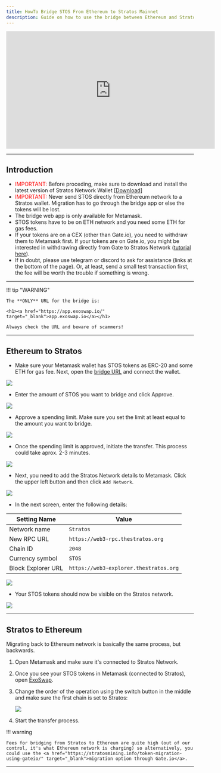 ```yaml
---
title: HowTo Bridge STOS From Ethereum to Stratos Mainnet
description: Guide on how to use the bridge between Ethereum and Stratos Mainnet.
---
```


<div style="text-align: center;"><iframe width="560" height="315" src="https://www.youtube.com/embed/DHTZxMNr_Mk?si=msBIbdwSU4aMrlba" title="YouTube video player" frameborder="0" allow="accelerometer; autoplay; clipboard-write; encrypted-media; gyroscope; picture-in-picture; web-share" allowfullscreen></iframe></div>

---

## Introduction

- <span style="color: red;">IMPORTANT:</span> Before proceding, make sure to download and install the latest version of Stratos Network Wallet [<a href="https://www.thestratos.org/stratos-network-wallet" target="_blank">Download</a>]
- <span style="color: red;">IMPORTANT:</span> Never send STOS directly from Ethereum network to a Stratos wallet. Migration has to go through the bridge app or else the tokens will be lost.
- The bridge web app is only available for Metamask.
- STOS tokens have to be on ETH network and you need some ETH for gas fees.
- If your tokens are on a CEX (other than Gate.io), you need to withdraw them to Metamask first. If your tokens are on Gate.io, you might be interested in withdrawing directly from Gate to Stratos Network (<a href="https://stratosmining.info/token-migration-using-gateio/" target="_blank">tutorial here</a>).
- If in doubt, please use telegram or discord to ask for assistance (links at the bottom of the page). Or, at least, send a small test transaction first, the fee will be worth the trouble if something is wrong. 

---

!!! tip "WARNING"

	The **ONLY** URL for the bridge is: 

	<h1><a href="https://app.exoswap.io/" target="_blank">app.exoswap.io</a></h1>

	Always check the URL and beware of scammers!

---

## Ethereum to Stratos

- Make sure your Metamask wallet has STOS tokens as ERC-20 and some ETH for gas fee. Next, open the <a href="https://app.exoswap.io/" target="_blank">bridge URL</a> and connect the wallet.

![](../assets/mainnet-bridge/1.jpg)

- Enter the amount of STOS you want to bridge and click Approve.

![](../assets/mainnet-bridge/2.jpg)

- Approve a spending limit. Make sure you set the limit at least equal to the amount you want to bridge.

![](../assets/mainnet-bridge/3.jpg)

- Once the spending limit is approved, initiate the transfer. This process could take aprox. 2-3 minutes.

![](../assets/mainnet-bridge/4.jpg)

- Next, you need to add the Stratos Network details to Metamask. Click the upper left button and then click `Add Network`.

![](../assets/mainnet-bridge/5.jpg)

- In the next screen, enter the following details:

| Setting Name | Value |
| ------------ | ----- |
| Network name | `Stratos` |
| New RPC URL  | `https://web3-rpc.thestratos.org` |
| Chain ID     | `2048` |
| Currency symbol | `STOS` |
| Block Explorer URL | `https://web3-explorer.thestratos.org` |

![](../assets/mainnet-bridge/6.jpg)

- Your STOS tokens should now be visible on the Stratos network. 

![](../assets/mainnet-bridge/7.jpg)

---

## Stratos to Ethereum

Migrating back to Ethereum network is basically the same process, but backwards.

1. Open Metamask and make sure it's connected to Stratos Network.

3. Once you see your STOS tokens in Metamask (connected to Stratos), open <a href="https://app.exoswap.io/#/bridge" target="_blank">ExoSwap</a>.

4. Change the order of the operation using the switch button in the middle and make sure the first chain is set to Stratos:

	![](../assets/mainnet-bridge/bridge-back-1.jpg)

5. Start the transfer process.

!!! warning

	Fees for bridging from Stratos to Ethereum are quite high (out of our control, it's what Ethereum network is charging) so alternatively, you could use the <a href="https://stratosmining.info/token-migration-using-gateio/" target="_blank">migration option through Gate.io</a>.
---

<br>